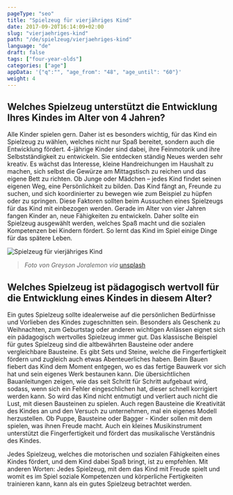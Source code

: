 ```yaml
---
pageType: "seo"
title: "Spielzeug für vierjähriges Kind"
date: 2017-09-20T16:14:09+02:00
slug: "vierjaehriges-kind"
path: "/de/spielzeug/vierjaehriges-kind"
language: "de"
draft: false
tags: ["four-year-olds"]
categories: ["age"]
appData: '{"q":"", "age_from": "48", "age_until": "60"}'
weight: 4
---
```


<h2>Welches Spielzeug unterstützt die Entwicklung Ihres Kindes im Alter von 4 Jahren?</h2>

Alle Kinder spielen gern. Daher ist es besonders wichtig, für das Kind ein Spielzeug zu wählen, welches nicht nur Spaß bereitet, sondern auch die Entwicklung fördert. 4-jährige Kinder sind dabei, ihre Feinmotorik und ihre Selbstständigkeit zu entwickeln. Sie entdecken ständig Neues werden sehr kreativ. Es wächst das Interesse, kleine Handreichungen im Haushalt zu machen, sich selbst die Gewürze am Mittagstisch zu reichen und das eigene Bett zu richten. Ob Junge oder Mädchen – jedes Kind findet seinen eigenen Weg, eine Persönlichkeit zu bilden. Das Kind fängt an, Freunde zu suchen, und sich koordinierter zu bewegen wie zum Beispiel zu hüpfen oder zu springen. Diese Faktoren sollten beim Aussuchen eines Spielzeugs für das Kind mit einbezogen werden. Gerade im Alter von vier Jahren fangen Kinder an, neue Fähigkeiten zu entwickeln. Daher sollte ein Spielzeug ausgewählt werden, welches Spaß macht und die sozialen Kompetenzen bei Kindern fördert. So lernt das Kind im Spiel einige Dinge für das spätere Leben.

![Spielzeug für vierjähriges Kind](https://d33wubrfki0l68.cloudfront.net/832076911c6464906d5702d2b24a9c4616e09a77/d88a5/images/spielzeug-vierjaehriges-kind.jpg "")
 <blockquote>
  <p><em>Foto von Greyson Joralemon via</em> <a href="https://unsplash.com/photos/9IBqihqhuHc">unsplash</a></p>
</blockquote>

<h2>Welches Spielzeug ist pädagogisch wertvoll für die Entwicklung eines Kindes in diesem Alter?</h2>

Ein gutes Spielzeug sollte idealerweise auf die persönlichen Bedürfnisse und Vorlieben des Kindes zugeschnitten sein. Besonders als Geschenk zu Weihnachten, zum Geburtstag oder anderen wichtigen Anlässen eignet sich ein pädagogisch wertvolles Spielzeug immer gut. Das klassische Beispiel für gutes Spielzeug sind die altbewährten Bausteine oder andere vergleichbare Bausteine. Es gibt Sets und Steine, welche die Fingerfertigkeit fördern und zugleich auch etwas Abenteuerliches haben. Beim Bauen fiebert das Kind dem Moment entgegen, wo es das fertige Bauwerk vor sich hat und sein eigenes Werk bestaunen kann. Die übersichtlichen Bauanleitungen zeigen, wie das seit Schritt für Schritt aufgebaut wird, sodass, wenn sich ein Fehler eingeschlichen hat, dieser schnell korrigiert werden kann. So wird das Kind nicht entmutigt und verliert auch nicht die Lust, mit diesen Bausteinen zu spielen. Auch regen Bausteine die Kreativität des Kindes an und den Versuch zu unternehmen, mal ein eigenes Modell herzustellen. Ob Puppe, Bausteine oder Bagger - Kinder sollen mit dem spielen, was ihnen Freude macht. Auch ein kleines Musikinstrument unterstützt die Fingerfertigkeit und fördert das musikalische Verständnis des Kindes.

Jedes Spielzeug, welches die motorischen und sozialen Fähigkeiten eines Kindes fördert, und dem Kind dabei Spaß bringt, ist zu empfehlen. Mit anderen Worten: Jedes Spielzeug, mit dem das Kind mit Freude spielt und womit es im Spiel soziale Kompetenzen und körperliche Fertigkeiten trainieren kann, kann als ein gutes Spielzeug betrachtet werden.
